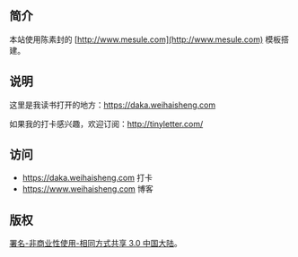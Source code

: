 ## 简介

本站使用陈素封的 [http://www.mesule.com](http://www.mesule.com) 模板搭建。

## 说明

这里是我读书打开的地方：https://daka.weihaisheng.com

如果我的打卡感兴趣，欢迎订阅：http://tinyletter.com/

## 访问

- https://daka.weihaisheng.com 打卡
- https://www.weihaisheng.com  博客

## 版权

[署名-非商业性使用-相同方式共享 3.0 中国大陆](http://creativecommons.org/licenses/by-nc-sa/3.0/cn/)。
